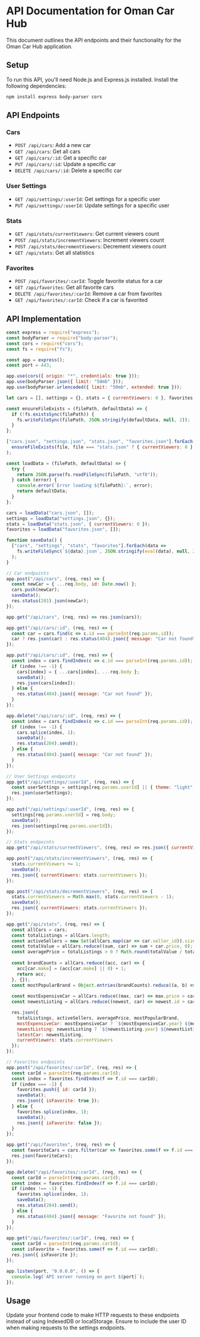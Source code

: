 # API Documentation for Oman Car Hub

This document outlines the API endpoints and their functionality for the Oman Car Hub application.

## Setup

To run this API, you'll need Node.js and Express.js installed. Install the following dependencies:

```bash
npm install express body-parser cors
```

## API Endpoints

### Cars
- `POST /api/cars`: Add a new car
- `GET /api/cars`: Get all cars
- `GET /api/cars/:id`: Get a specific car
- `PUT /api/cars/:id`: Update a specific car
- `DELETE /api/cars/:id`: Delete a specific car

### User Settings
- `GET /api/settings/:userId`: Get settings for a specific user
- `PUT /api/settings/:userId`: Update settings for a specific user

### Stats
- `GET /api/stats/currentViewers`: Get current viewers count
- `POST /api/stats/incrementViewers`: Increment viewers count
- `POST /api/stats/decrementViewers`: Decrement viewers count
- `GET /api/stats`: Get all statistics

### Favorites
- `POST /api/favorites/:carId`: Toggle favorite status for a car
- `GET /api/favorites`: Get all favorite cars
- `DELETE /api/favorites/:carId`: Remove a car from favorites
- `GET /api/favorites/:carId`: Check if a car is favorited

## API Implementation

```javascript
const express = require("express");
const bodyParser = require("body-parser");
const cors = require("cors");
const fs = require("fs");

const app = express();
const port = 443;

app.use(cors({ origin: "*", credentials: true }));
app.use(bodyParser.json({ limit: "50mb" }));
app.use(bodyParser.urlencoded({ limit: "50mb", extended: true }));

let cars = [], settings = {}, stats = { currentViewers: 0 }, favorites = [];

const ensureFileExists = (filePath, defaultData) => {
  if (!fs.existsSync(filePath)) {
    fs.writeFileSync(filePath, JSON.stringify(defaultData, null, 2));
  }
};

["cars.json", "settings.json", "stats.json", "favorites.json"].forEach(file => 
  ensureFileExists(file, file === "stats.json" ? { currentViewers: 0 } : (file === "settings.json" ? {} : []))
);

const loadData = (filePath, defaultData) => {
  try {
    return JSON.parse(fs.readFileSync(filePath, "utf8"));
  } catch (error) {
    console.error(`Error loading ${filePath}:`, error);
    return defaultData;
  }
};

cars = loadData("cars.json", []);
settings = loadData("settings.json", {});
stats = loadData("stats.json", { currentViewers: 0 });
favorites = loadData("favorites.json", []);

function saveData() {
  ["cars", "settings", "stats", "favorites"].forEach(data => 
    fs.writeFileSync(`${data}.json`, JSON.stringify(eval(data), null, 2))
  );
}

// Car endpoints
app.post("/api/cars", (req, res) => {
  const newCar = { ...req.body, id: Date.now() };
  cars.push(newCar);
  saveData();
  res.status(201).json(newCar);
});

app.get("/api/cars", (req, res) => res.json(cars));

app.get("/api/cars/:id", (req, res) => {
  const car = cars.find(c => c.id === parseInt(req.params.id));
  car ? res.json(car) : res.status(404).json({ message: "Car not found" });
});

app.put("/api/cars/:id", (req, res) => {
  const index = cars.findIndex(c => c.id === parseInt(req.params.id));
  if (index !== -1) {
    cars[index] = { ...cars[index], ...req.body };
    saveData();
    res.json(cars[index]);
  } else {
    res.status(404).json({ message: "Car not found" });
  }
});

app.delete("/api/cars/:id", (req, res) => {
  const index = cars.findIndex(c => c.id === parseInt(req.params.id));
  if (index !== -1) {
    cars.splice(index, 1);
    saveData();
    res.status(204).send();
  } else {
    res.status(404).json({ message: "Car not found" });
  }
});

// User Settings endpoints
app.get("/api/settings/:userId", (req, res) => {
  const userSettings = settings[req.params.userId] || { theme: "light", language: "en" };
  res.json(userSettings);
});

app.put("/api/settings/:userId", (req, res) => {
  settings[req.params.userId] = req.body;
  saveData();
  res.json(settings[req.params.userId]);
});

// Stats endpoints
app.get("/api/stats/currentViewers", (req, res) => res.json({ currentViewers: stats.currentViewers }));

app.post("/api/stats/incrementViewers", (req, res) => {
  stats.currentViewers += 1;
  saveData();
  res.json({ currentViewers: stats.currentViewers });
});

app.post("/api/stats/decrementViewers", (req, res) => {
  stats.currentViewers = Math.max(0, stats.currentViewers - 1);
  saveData();
  res.json({ currentViewers: stats.currentViewers });
});

app.get("/api/stats", (req, res) => {
  const allCars = cars;
  const totalListings = allCars.length;
  const activeSellers = new Set(allCars.map(car => car.seller_id)).size;
  const totalValue = allCars.reduce((sum, car) => sum + car.price, 0);
  const averagePrice = totalListings > 0 ? Math.round(totalValue / totalListings) : 0;
  
  const brandCounts = allCars.reduce((acc, car) => {
    acc[car.make] = (acc[car.make] || 0) + 1;
    return acc;
  }, {});
  const mostPopularBrand = Object.entries(brandCounts).reduce((a, b) => a[1] > b[1] ? a : b)[0];
  
  const mostExpensiveCar = allCars.reduce((max, car) => max.price > car.price ? max : car, allCars[0]);
  const newestListing = allCars.reduce((newest, car) => newest.id > car.id ? newest : car, allCars[0]);

  res.json({
    totalListings, activeSellers, averagePrice, mostPopularBrand,
    mostExpensiveCar: mostExpensiveCar ? `${mostExpensiveCar.year} ${mostExpensiveCar.make} ${mostExpensiveCar.model}` : "",
    newestListing: newestListing ? `${newestListing.year} ${newestListing.make} ${newestListing.model}` : "",
    latestCar: newestListing,
    currentViewers: stats.currentViewers
  });
});

// Favorites endpoints
app.post("/api/favorites/:carId", (req, res) => {
  const carId = parseInt(req.params.carId);
  const index = favorites.findIndex(f => f.id === carId);
  if (index === -1) {
    favorites.push({ id: carId });
    saveData();
    res.json({ isFavorite: true });
  } else {
    favorites.splice(index, 1);
    saveData();
    res.json({ isFavorite: false });
  }
});

app.get("/api/favorites", (req, res) => {
  const favoriteCars = cars.filter(car => favorites.some(f => f.id === car.id));
  res.json(favoriteCars);
});

app.delete("/api/favorites/:carId", (req, res) => {
  const carId = parseInt(req.params.carId);
  const index = favorites.findIndex(f => f.id === carId);
  if (index !== -1) {
    favorites.splice(index, 1);
    saveData();
    res.status(204).send();
  } else {
    res.status(404).json({ message: "Favorite not found" });
  }
});

app.get("/api/favorites/:carId", (req, res) => {
  const carId = parseInt(req.params.carId);
  const isFavorite = favorites.some(f => f.id === carId);
  res.json({ isFavorite });
});

app.listen(port, "0.0.0.0", () => {
  console.log(`API server running on port ${port}`);
});
```

## Usage

Update your frontend code to make HTTP requests to these endpoints instead of using IndexedDB or localStorage. Ensure to include the user ID when making requests to the settings endpoints.